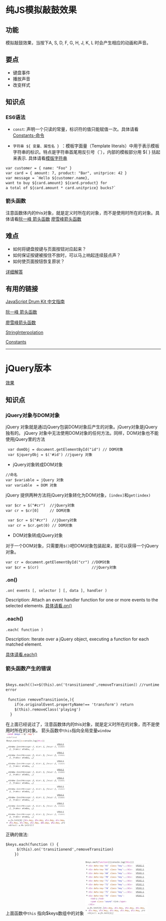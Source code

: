 # 纯JS模拟敲鼓效果

## 功能
模拟敲鼓效果，当按下A, S, D, F, G, H, J, K, L 时会产生相应的动画和声音。

## 要点
* 键盘事件
* 播放声音
* 改变样式

## 知识点

### ES6语法
* `const`: 声明一个只读的常量，标识符的值只能赋值一次。具体请看[Constants-命令](http://es6.ruanyifeng.com/#docs/let#const-%E5%91%BD%E4%BB%A4) 

* `字符串 ${ 变量、属性名 } `：模板字面量（Template literals）中用于表示模板字符串的标识。特点是字符串首尾用反引号（`），内部的模板部分用 ${ } 括起来表示. 具体请看[模版字符串](http://es6.ruanyifeng.com/#docs/string#%E6%A8%A1%E6%9D%BF%E5%AD%97%E7%AC%A6%E4%B8%B2)
```
var customer = { name: "Foo" }
var card = { amount: 7, product: "Bar", unitprice: 42 }
var message = `Hello ${customer.name},
want to buy ${card.amount} ${card.product} for
a total of ${card.amount * card.unitprice} bucks?`
```


### 箭头函数
注意函数体内的this对象，就是定义时所在的对象，而不是使用时所在的对象。具体请看[阮一峰 箭头函数](http://es6.ruanyifeng.com/#docs/function#%E7%AE%AD%E5%A4%B4%E5%87%BD%E6%95%B0)   [廖雪峰箭头函数](https://www.liaoxuefeng.com/wiki/001434446689867b27157e896e74d51a89c25cc8b43bdb3000/001438565969057627e5435793645b7acaee3b6869d1374000)


## 难点

* 如何将键盘按键与页面按钮对应起来？
* 如何保证按键被按住不放时，可以马上响起连续鼓点声？
* 如何使页面按钮恢复原状？

[详细解答](https://github.com/soyaine/JavaScript30/tree/master/01%20-%20JavaScript%20Drum%20Kit)

## 有用的链接
[JavaScript Drum Kit 中文指南](https://github.com/soyaine/JavaScript30/tree/master/01%20-%20JavaScript%20Drum%20Kit)

[阮一峰 箭头函数](http://es6.ruanyifeng.com/#docs/function#%E7%AE%AD%E5%A4%B4%E5%87%BD%E6%95%B0)  

[廖雪峰箭头函数](https://www.liaoxuefeng.com/wiki/001434446689867b27157e896e74d51a89c25cc8b43bdb3000/001438565969057627e5435793645b7acaee3b6869d1374000)

[StringInterpolation](http://es6-features.org/#StringInterpolation)

[Constants](http://es6-features.org/#Constants)

---


# jQuery版本

[效果](https://qinjingfei.github.io/JS30/01%20-%20JavaScript%20Drum%20Kit/index-jquery.html)


## 知识点

 ### jQuery对象与DOM对象
 
 jQuery 对象就是通过jQuery包装DOM对象后产生的对象。jQuery对象是jQuery独有的。
 jQuery 对象中无法使用DOM对象的任何方法。同样，DOM对象也不能使用jQuery里的方法

 ```
  var domObj = document.getElementById("id") // DOM对象
  var $jqueryObj = $('#id') //jquery 对象
 ```

 * jQuery对象转成DOM对象

 ```
 //命名
 var $variable = jQuery 对象
 var variable  = DOM 对象
 ```
 jQuery 提供两种方法将jQuery对象转化为DOM对象，`[index]`和`get(index)`

 ```
 var $cr = $("#cr")  //jQuery对象
 var cr = $cr[0]     // DOM对象
 ```

```
 var $cr = $("#cr")  //jQuery对象
 var cr = $cr.get(0) // DOM对象
```

* DOM对象转成jQuery对象

对于一个DOM对象，只需要用`$()`吧DOM对象包装起来，就可以获得一个jQuery对象。

```
var cr = document.getElementById("cr") //DOM对象
var $cr = $(cr)                        //jQuery对象

 ```

### .on()

```
.on( events [, selector ] [, data ], handler )
```
Description: Attach an event handler function for one or more events to the selected elements.
[具体请看.on()](http://devdocs.io/jquery/on)

### .each()

```
.each( function )
```
Description: Iterate over a jQuery object, executing a function for each matched element.

[具体请看.each()](http://devdocs.io/jquery/each)


### 箭头函数产生的错误

```
 $keys.each(()=>$(this).on('transitionend',removeTransition)）//runtime error

 function removeTransition(e,){  
    if(e.originalEvent.propertyName!== 'transform') return
    $(this).removeClass('playing')
  }
```
在上面已经说过了，注意函数体内的this对象，就是定义时所在的对象，而不是使用时所在的对象。
箭头函数中`this`指向全局变量`window`
<img src="./1.png" alt="" style="width:40%;">

正确的做法:
```
$keys.each(function () {
     $(this).on('transitionend',removeTransition)
    })
```

上面函数中`this` 指向$keys数组中的对象
<img src="./2.png" alt="" style="width:40%;">